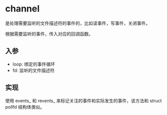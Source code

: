 # channel 

是处理需要监听的文件描述符的事件的，比如读事件，写事件，关闭事件。

根据需要监听的事件，传入对应的回调函数。

## 入参

* loop: 绑定的事件循环
* fd: 监听的文件描述符

## 实现

使用 events_ 和 revents_ 来标记关注的事件和实际发生的事件，该方法和 struct pollfd 结构体类似。
